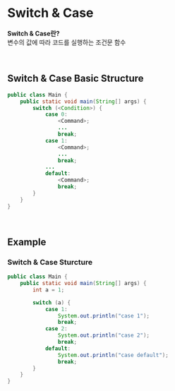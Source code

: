 # Switch & Case
**Switch & Case란?** <br>
변수의 값에 따라 코드를 실행하는 조건문 함수

<br>

## Switch & Case Basic Structure
```java
public class Main {
    public static void main(String[] args) {
        switch (<Condition>) {
            case 0:
                <Command>;
                ...
                break;
            case 1:
                <Command>;
                ...
                break;
            ...
            default:
                <Command>;
                break;
        }
    }
}
```

<br>

## Example
### Switch & Case Sturcture
```java
public class Main {
    public static void main(String[] args) {
        int a = 1;

        switch (a) {
            case 1:
                System.out.println("case 1");
                break;
            case 2:
                System.out.println("case 2");
                break;
            default:
                System.out.println("case default");
                break;
        }
    }
}

```